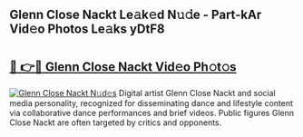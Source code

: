 ## Glenn Close Nackt Le𝚊k𝚎d N𝚞𝚍e - Part-kAr Vid𝚎o Photos Le𝚊ks yDtF8

# <h2><a href="http://fb4vzi.evod.top/?m=Glenn+Close+Nackt">🔗 👉🔴 Glenn Close Nackt Vid𝚎o Ph𝚘t𝚘s</a></h2>

[![Glenn Close Nackt N𝚞d𝚎s](https://i.imgur.com/8V9OHl7.gif)](http://fb4vzi.evod.top/?m=Glenn+Close+Nackt)
Digital artist Glenn Close Nackt and social media personality, recognized for disseminating dance and lifestyle content via collaborative dance performances and brief videos. Public figures Glenn Close Nackt are often targeted by critics and opponents. 
